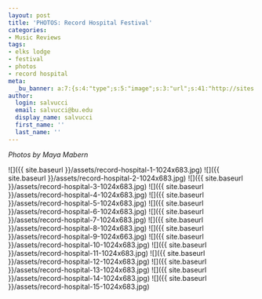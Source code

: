 ```yaml
---
layout: post
title: 'PHOTOS: Record Hospital Festival'
categories:
- Music Reviews
tags:
- elks lodge
- festival
- photos
- record hospital
meta:
  _bu_banner: a:7:{s:4:"type";s:5:"image";s:3:"url";s:41:"http://sites.bu.edu/wtbu/files/2019/04/record-hospital-3.jpg";s:3:"alt";s:0:"";s:7:"post_id";s:4:"4602";s:4:"html";s:0:"";s:8:"position";s:12:"contentWidth";s:7:"caption";s:0:"";}
author:
  login: salvucci
  email: salvucci@bu.edu
  display_name: salvucci
  first_name: ''
  last_name: ''
---
```

_Photos by Maya Mabern_

![]({{ site.baseurl }}/assets/record-hospital-1-1024x683.jpg) ![]({{ site.baseurl }}/assets/record-hospital-2-1024x683.jpg) ![]({{ site.baseurl }}/assets/record-hospital-3-1024x683.jpg) ![]({{ site.baseurl }}/assets/record-hospital-4-1024x683.jpg) ![]({{ site.baseurl }}/assets/record-hospital-5-1024x683.jpg) ![]({{ site.baseurl }}/assets/record-hospital-6-1024x683.jpg) ![]({{ site.baseurl }}/assets/record-hospital-7-1024x683.jpg) ![]({{ site.baseurl }}/assets/record-hospital-8-1024x683.jpg) ![]({{ site.baseurl }}/assets/record-hospital-9-1024x663.jpg) ![]({{ site.baseurl }}/assets/record-hospital-10-1024x683.jpg) ![]({{ site.baseurl }}/assets/record-hospital-11-1024x683.jpg) ![]({{ site.baseurl }}/assets/record-hospital-12-1024x683.jpg) ![]({{ site.baseurl }}/assets/record-hospital-13-1024x683.jpg) ![]({{ site.baseurl }}/assets/record-hospital-14-1024x683.jpg) ![]({{ site.baseurl }}/assets/record-hospital-15-1024x683.jpg)